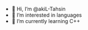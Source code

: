 - 👋 Hi, I’m @akiL-Tahsin
- 👀 I’m interested in languages
- 🌱 I’m currently learning C++

<!---
akiL-Tahsin/akiL-Tahsin is a ✨ special ✨ repository because its `README.md` (this file) appears on your GitHub profile.
You can click the Preview link to take a look at your changes.
--->
